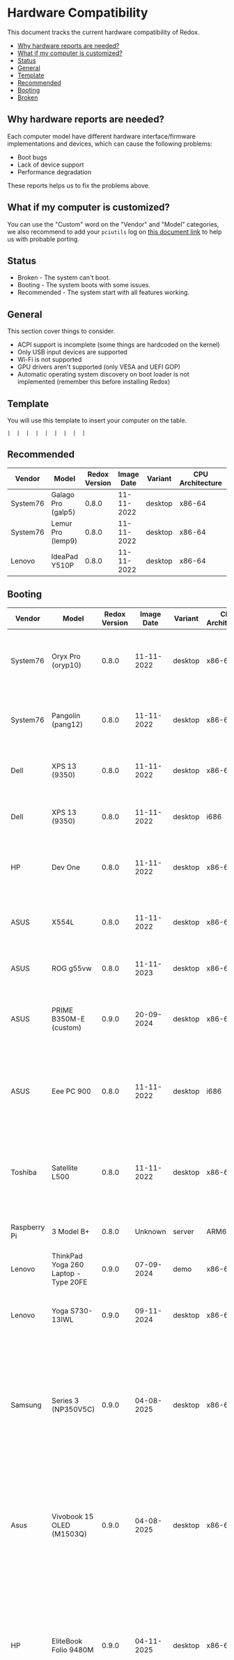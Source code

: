 # Hardware Compatibility

This document tracks the current hardware compatibility of Redox.

- [Why hardware reports are needed?](#why-hardware-reports-are-needed)
- [What if my computer is customized?](#what-if-my-computer-is-customized)
- [Status](#status)
- [General](#general)
- [Template](#template)
- [Recommended](#recommended)
- [Booting](#booting)
- [Broken](#broken)

## Why hardware reports are needed?

Each computer model have different hardware interface/firmware implementations and devices, which can cause the following problems:

- Boot bugs
- Lack of device support
- Performance degradation

These reports helps us to fix the problems above.

## What if my computer is customized?

You can use the "Custom" word on the "Vendor" and "Model" categories, we also recommend to add your `pciutils` log on [this document link](https://gitlab.redox-os.org/redox-os/drivers/-/blob/master/COMMUNITY-HW.md?ref_type=heads) to help us with probable porting.

## Status

- Broken - The system can't boot.
- Booting - The system boots with some issues.
- Recommended - The system start with all features working.

## General

This section cover things to consider.

- ACPI support is incomplete (some things are hardcoded on the kernel)
- Only USB input devices are supported
- Wi-Fi is not supported
- GPU drivers aren't supported (only VESA and UEFI GOP)
- Automatic operating system discovery on boot loader is not implemented (remember this before installing Redox)

## Template

You will use this template to insert your computer on the table.

```
|  |  |  |  |  |  |  |  |
```

## Recommended

| **Vendor** | **Model**          | **Redox Version** | **Image Date** | **Variant** | **CPU Architecture** | **Motherboard Firmware** | **Report**       |
| ---------- | ------------------ | ----------------- | -------------- | ----------- | -------------------- | ------------------------ | ---------------- |
| System76   | Galago Pro (galp5) | 0.8.0             | 11-11-2022     | desktop     | x86-64               | UEFI                     | Boots to Orbital |
| System76   | Lemur Pro (lemp9)  | 0.8.0             | 11-11-2022     | desktop     | x86-64               | UEFI                     | Boots to Orbital |
| Lenovo     | IdeaPad Y510P      | 0.8.0             | 11-11-2022     | desktop     | x86-64               | BIOS, UEFI               | Boots to Orbital |

## Booting

| **Vendor**   | **Model**                            | **Redox Version** | **Image Date** | **Variant** | **CPU Architecture** | **Motherboard Firmware** | **Report**                                                                                                                              |
| ------------ | ------------------------------------ | ----------------- | -------------- | ----------- | -------------------- | ------------------------ | --------------------------------------------------------------------------------------------------------------------------------------- |
| System76     | Oryx Pro (oryp10)                    | 0.8.0             | 11-11-2022     | desktop     | x86-64               | UEFI                     | Boots to Orbital, No touchpad support, though it should be working                                                                      |
| System76     | Pangolin (pang12)                    | 0.8.0             | 11-11-2022     | desktop     | x86-64               | UEFI                     | Boots to Orbital, No touchpad support, requires I2C HID                                                                                 |
| Dell         | XPS 13 (9350)                        | 0.8.0             | 11-11-2022     | desktop     | x86-64               | BIOS, UEFI               | Boots to Orbital, NVMe driver livelocks                                                                                                 |
| Dell         | XPS 13 (9350)                        | 0.8.0             | 11-11-2022     | desktop     | i686                 | BIOS                     | Boots to Orbital, NVMe driver livelocks                                                                                                 |
| HP           | Dev One                              | 0.8.0             | 11-11-2022     | desktop     | x86-64               | UEFI                     | Boots to Orbital, No touchpad support, requires I2C HID                                                                                 |
| ASUS         | X554L                                | 0.8.0             | 11-11-2022     | desktop     | x86-64               | BIOS                     | Boots to Orbital, No audio, HDA driver cannot find output pins                                                                          |
| ASUS         | ROG g55vw                            | 0.8.0             | 11-11-2023     | desktop     | x86-64               | BIOS                     | Boots to Orbital, UEFI panic in SETUP                                                                                                   |
| ASUS         | PRIME B350M-E (custom)               | 0.9.0             | 20-09-2024     | desktop     | x86-64               | UEFI                     | Partial support for the PS/2 keyboard, PS/2 mouse is broken                                                                             |
| ASUS         | Eee PC 900                           | 0.8.0             | 11-11-2022     | desktop     | i686                 | BIOS                     | Boots to Orbital, No ethernet driver, Correct video mode not offered (firmware issue)                                                   |
| Toshiba      | Satellite L500                       | 0.8.0             | 11-11-2022     | desktop     | x86-64               | BIOS                     | Boots to Orbital, No ethernet driver, Correct video mode not offered (firmware issue)                                                   |
| Raspberry Pi | 3 Model B+                           | 0.8.0             | Unknown        | server      | ARM64                | U-Boot                   | Boots to UART serial console (pl011)                                                                                                    |
| Lenovo       | ThinkPad Yoga 260 Laptop - Type 20FE | 0.9.0             | 07-09-2024     | demo        | x86-64               | UEFI                     | Boots to Orbital, No audio                                                                                                              |
| Lenovo       | Yoga S730-13IWL                      | 0.9.0             | 09-11-2024     | desktop     | x86-64               | UEFI                     | Boots to Orbital, No trackpad or USB mouse input support                                                                                |
| Samsung      | Series 3 (NP350V5C)                  | 0.9.0             | 04-08-2025     | desktop     | x86-64               | UEFI                     | Boots to Orbital, touchpad works, usb does not work, can connect to the Internet through LAN. Wrong maximum display resolution 1024x768 |
| Asus         | Vivobook 15 OLED (M1503Q)            | 0.9.0             | 04-08-2025     | desktop     | x86-64               | UEFI                     | Boots to Orbital, touchpad and usb do not work, cannot connect to the internet, right maximum display resolution 2880x1620              |
| HP           | EliteBook Folio 9480M                | 0.9.0             | 04-11-2025     | desktop     | x86-64               | UEFI                     | Boots to Orbital, touchpad and usb work, cannot connect to the Internet, install failed, right maximum display resolution 1600x900      |
| Acer         | A315-32-C9CQ                         | 0.9.0             | 13-10-2025     | demo        | x86_64               | UEFI                     | Boots to orbital, touchpad and keyboard work. Doesn't detect any ethernet interfaces. No audio.                                         |

## Broken

| **Vendor**     | **Model**                         | **Redox Version** | **Image Date** | **Variant**     | **CPU Architecture** | **Motherboard Firmware**                         | **Report**                                                                                                                                                                                                                                        |
| -------------- | --------------------------------- | ----------------- | -------------- | --------------- | -------------------- | ------------------------------------------------ | ------------------------------------------------------------------------------------------------------------------------------------------------------------------------------------------------------------------------------------------------- |
| HP             | EliteBook 2570p                   | 0.8.0             | 23-11-2022     | demo            | x86-64               | BIOS (CSM mode?)                                 | Gets to resolution selection, Fails assert in `src/os/bios/mod.rs:77` after selecting resolution                                                                                                                                                  |
| BEELINK        | U59                               | 0.8.0             | 30-05-2024     | server          | x86-64               | Unknown                                          | Aborts after panic in xhcid                                                                                                                                                                                                                       |
| ASUS           | PN41                              | 0.8.0             | 30-05-2024     | server          | x86-64               | Unknown                                          | Aborts after panic in xhcid                                                                                                                                                                                                                       |
| Lenovo         | G570                              | 0.8.0             | 11-11-2022     | desktop         | x86-64               | BIOS                                             | Bootloader panics in `alloc_zeroed_page_aligned`, Correct video mode not offered (firmware issue)                                                                                                                                                 |
| Lenovo         | IdeaPad Y510P                     | 0.8.0             | 11-11-2022     | desktop         | i686                 | BIOS                                             | Panics on `phys_to_virt overflow`, probably having invalid mappings for 32-bit                                                                                                                                                                    |
| Framework      | Laptop 16 (AMD Ryzen 7040 Series) | 0.9.0             | 07-09-2024     | server, demo    | x86-64               | UEFI                                             | Black screen and unresponsive after the bootloader and resolution selection                                                                                                                                                                       |
| Toshiba        | Satellite L500                    | 0.8.0             | 11-11-2022     | desktop         | i686                 | BIOS                                             | Correct video mode not offered (firmware issue), Panics on `phys_to_virt overflow`, probably having invalid mappings for 32-bit                                                                                                                   |
| Panasonic      | Toughbook CF-18                   | 0.8.0             | 11-11-2022     | desktop         | i686                 | BIOS                                             | Hangs after PIT initialization                                                                                                                                                                                                                    |
| XMG (Schenker) | Apex 17 (M21)                     | 0.9.0             | 30-09-2024     | demo, server    | x86-64               | UEFI                                             | After selecting resolution, (release) repeats `...::interrupt::irq::ERROR -- Local apic internal error: ESR=0x40` a few times before it freezes; (daily) really slowly prints statements from `...::rmm::INFO` before it abruptly aborts          |
| HP             | Compaq nc6120                     | 0.9.0             | 2024-11-08     | desktop, server | i686                 | BIOS                                             | Unloads into memory at a rate slower than 1MB/s after selecting resolution. When unloading is complete the logger initializes and crashes after kernel::acpi, some information about APIC is printed. Boot logs do not progress after this point. |
| Starfive       | Visionfive2                       | 0.9.0             | 13-10-2025     | desktop         | RISCV                | UEFI (modified firmware that supports UEFI boot) | Stuck in the bootloader?                                                                                                                                                                                                                          |
